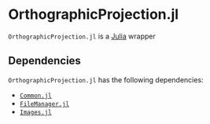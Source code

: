 # OrthographicProjection.jl

`OrthographicProjection.jl` is a [Julia](http://julialang.org) wrapper

## Dependencies

`OrthographicProjection.jl` has the following dependencies:
 - [```Common.jl```](https://github.com/marteresagh/Common.jl)
 - [```FileManager.jl```](https://github.com/marteresagh/FileManager.jl)
 - [```Images.jl```](https://github.com/JuliaImages/Images.jl)
